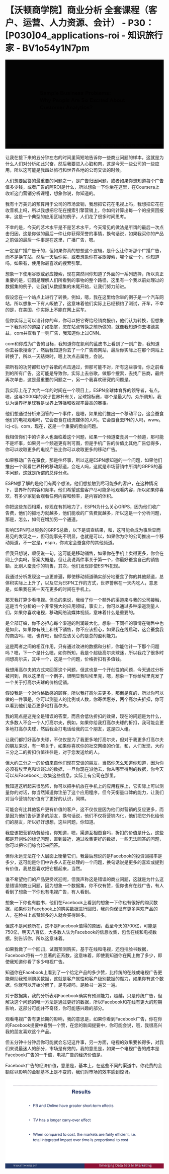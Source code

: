 # 【沃顿商学院】商业分析 全套课程（客户、运营、人力资源、会计） - P30：[P030]04_applications-roi - 知识旅行家 - BV1o54y1N7pm

![](img/3aaac3cbf8f98628a4e150fba24448e8_0.png)

让我在接下来的五分钟左右的时间里简短地告诉你一些商业问题的样本，这就是为什么人们对分析如此兴奋，然后我要进入心脏和肉，这是今天一些公司的一些应用，所以这可能是我四处旅行和世界各地的公司交谈的时候。

人们想要回答的最重要的问题之一，是广告归因问题，或者如果你想知道每个广告值多少钱，或者广告的阿ROI是什么，所以想象一下你坐在这里，在Coursera上收听这门营销分析课程，想象你说，你知道的。

我有十万美元的预算用于公司的市场营销，我想把它花在电视上吗，我想把它花在收音机上吗，所以我想把它花在搜索引擎营销上，你如何计算出每一个的投资回报率，这是一个典型的应用区域的例子，人们花了很多时间思考。

不幸的是，今天的艺术水平是不是艺术水平，今天常见的做法是所谓的最后一次点击归因，这是你做的最后一件让你获得荣誉的事情，换句话说，如果我买你的产品之前做的最后一件事是在这里，广播广告，嗯。

一定是广播广告干的，但如果你真的想想这个逻辑，是什么让你听那个广播广告，而不是换车站，然后一天后你买，或者想象你在谷歌搜索，哪个或一个，你知道吗，如果有，使用你最喜欢的搜索引擎。

想象一下使用谷歌或必应搜索，现在突然间你知道了外面的一系列选择，所以真正重要的是，归因是理解人们所看到的事物的整个路径，这里有一个我以前处理过的数据集的例子，让我们从数据集的末尾开始，让我们努力前进。

假设您在一个站点上进行了转换，例如，嗯，我在这里给你举的例子是一个汽车网站，所以想象一下有人皈依了，这意味着他们实际上已经预约了测试，开车，不幸的是，在美国，你实际上不能在网上买车。

但你实际上可以设计你的车，你可以把它寄给经销商报价，他们认为转换，但想象一下我对你的道路了如指掌，您在站点转换之前所做的，就像我知道你去埃德蒙兹，com并查看了一则广告，我知道你上过CNN。

com和你成为广告的目标，我知道你在凯利的蓝皮书上看到了一则广告，我知道你去谷歌搜索了，然后我知道你去了一个广告商网站，最后你实际上在那个网站上转换了，所以一天结束时，嗯上次点击属性，会说。

把所有的功劳都归功于谷歌的点击通过，但那可能不对，所有这些事情，你之前看到的所有广告，这可能是导致你，实际上去谷歌，做那个搜索，去找广告商，最终再次单击，这是最重要的问题之一，另一个我喜欢研究的问题是。

我实际上花了大约一年的时间在一个项目上，ESPN全球体育界的领导者，有点，嗯，这与2000年的双子世界杯有关，足球锦标赛，哪个是最大的，众所周知，我认为世界杯足球赛是世界上转播和收视率最高的赛事。

他们想通过分析来回答的一个事件，是嗯，如果他们推出一个移动平台，这会蚕食他们的电视观看吗，它会蚕食在线流媒体的人吗，它会蚕食去PN的人吗，www。icj-cij。com，现在，这是一个重要的商业问题。

我相信你们中的许多人也面临着这个问题，如果一个频道蚕食另一个频道，那可能不是坏事，如果另一个频道更有利可图，但是手机广告的价值比其他广告低得多，你可以收取更多的电视广告比你可以收取更多的移动广告。

如果移动广告在蚕食，那是件坏事，所以这是ESPN想知道的一个问题，如果他们推出一个观看世界杯的移动频道，会吃人吗，这就是市场营销中所谓的GRPS的基本问题，这就是所谓的总评分点。

ESPN想了解的是他们有两个想法，他们想接触到尽可能多的客户，在这种情况下，世界杯的内容和频率，他们希望这些客户尽可能多地观看内容，所以如果你喜欢，有多少家庭会观看任何内容和频率，是内容的体积。

你把这些东西相乘，你现在有抓地力了，ESPN为什么关心GRPS，因为他们收广告费，他们的抓地力就越多，他们能收的广告费就越多，所以这是一个分析问题，那是，怎么，如何在增加另一个通道。

影响ESPN可以服务的GRPS总数，以下是调查结果，和，这可能会成为事后显而易见的发现之一，但可能事先不明显，也就是可以，如果你为你的公司推出一个移动频道，不一定是，espn，你肯定会蚕食你的其他频道。

但我只想说，顺便说一句，这可能是移动销售，如果你在手机上卖得更多，你会在网上少卖吗，答案大概是，但让我说两件事关于第一个，你最好蚕食自己的销售额，比别人蚕食你的销售，其次，他们发现即使ESPN犯规。

我通过分析发现这一点更普遍，即使移动频道确实部分地蚕食了你的其他频道，总体积实际上上升了，以及它为ESPN工作的方式，世界警察在一天内吃人，意思是，如果我在某一天花更多的时间在手机上。

那天我打算少看电视。但总的来说，我给了你一个额外的渠道来与我的公司接触，这是当今分析的一个非常强大的应用领域，事实上，你可以通过多种渠道测量人们，如果你喜欢电视，移动网络流媒体视频，意味着什么是重要的。

是全部订婚，你不必担心每个渠道的利润最大化，想象一下同样的事情在销售中也是如此，如果你有线上和线下销售，你不应该担心，如果我在线启动，这会蚕食我的商店吗，嗯，也许吧，但你应该关心的是总的盈利能力。

这是两者之间的相互作用，只有通过改进的数据和分析，你能估计一下那个问题吗？嗯，下一个是什么嗯，如你所知，我是个超级高尔夫球迷，所以我花了很多时间想高尔夫，其中一个，这是一个问题，价格折扣有多值钱。

我想用高尔夫的方式来回答这个问题，但这也是一个开创性的问题，今天通过分析被问到，所以这里有一个例子，很明显我叫埃里克，嗯，想象一下你给埃里克发了一个关于打高尔夫球的价格促销。

假设我是一个对价格敏感的顾客，所以我打高尔夫更多，那倒是真的，所以你可以做的一件事是，你可以测量人的比例或人数，你寄优惠券，两个高尔夫折扣，你可以看到他们是否更多地打高尔夫。

我的观点是这完全是错误的答案，而且会低估折扣的效果，现在的问题是为什么，大多数人不会一个人打高尔夫，例如，如果你给我打高尔夫球的折扣，我可能会更多地打高尔夫球，然后我会打电话给我的三个朋友，这是四人组。

让我们都打好高尔夫球，不仅仅是为了我更多地打高尔夫，但对于我更多打高尔夫的朋友来说，有一项关于，如果你喜欢你的社交网络的价值，和，人们发现，大约三分之二的折扣价值往往是，对于您发送给的人。

但大约三分之一的价值来自他们现在交谈的朋友，当然你怎么知道你知道，因为你必须有埃里克和谁谈过的数据，一旦你现在派他去，你从哪里得到的数据，你今天可以从Facebook上收集这些信息，实际上有公司在那里。

我知道这听起来很恐怖，你可以把手机放在手机上的应用程序上，它实际上可以测量你的对话，你当然知道你注册了这个应用程序，但今天衡量口碑的能力，让我们对当今营销的价值有了更好的认识，同样。

可能会有比其他客户更有价值的客户，这不仅仅是因为他们对营销的反应更多，而是因为他们告诉更多的朋友，换句话说，他们不仅将营销内化，他们把它外化给他们的朋友，所以好好想想，这些问题，你知道。

我应该把营销功劳给谁，你知道，嗯，渠道互相蚕食吗，折扣的价值是什么，这些都是开创性的标记问题，直到最近，通过收集更好的数据，一些无法回答的问题，你可以把它们综合起来回答。

但你永远无法在个人层面上衡量它们，我最后想说的是Facebook的投资回报率是多少，这可能是你们中许多人正在处理的一个问题，换句话说是更多的喜欢或提到有价值，我总是喜欢把它框起来，当然。

谁不希望他们的产品更受欢迎呢，但我声称这是错误的商业问题，这就是为什么这是错误的商业问题，因为想象一个数据集，你不仅有赞，但你也有在线广告，有人看到了想象一下你也有电视广告，有人看到。

想象一下你也有脸书，他们在Facebook上看到的想象一下你也有很好的购买数据，如果你对Facebook上的购买数据进行回归，我向你保证有更多喜欢产品的人，在脸书上点赞越多的人就会买得越多。

但这不是问题所在，这不是Facebook值得的原因，截至今天的700亿，可能是750亿，明天八百亿，大多数人认为Facebook的信息收集，包含在线和电视数据，别告诉你，所以这意味着。

如果我做了一个回归，试图预测购买，基于在线和电视，还包括脸书数据，Facebook将有一个显著的正系数，这意味着，即使我知道你在网上做了多少，即使我知道你看了多少电视广告。

知道你在Facebook上看到了一个给定产品的多少赞，比传统的在线或电视广告更能帮助我预测购买数据，这就是客户属性和客户级别数据的魔力，如果你有这个数据，你就可以开始分解了，是电视吗，是脸书一遍又一遍。

对于数据集，我的分析表明Facebook确实有预测能力，超越，只是传统广告，但解决这个问题的唯一方法是通过更好的数据，所以Facebook和在线有更大的短期影响，这部分可能并不奇怪，你可能感兴趣的部分。

观看电视广告有更长期的影响，我的意思是，如果你看到Facebook广告，你在你的Facebook提要中看到一个赞，在您的新闻提要中，你可能会说，哦，我很高兴我的朋友喜欢这个产品。

但五分钟十分钟后你可能就会忘记这件事，另一方面，电视的效果要长得多，对我们来说最迷人的部分，市场是有效的，我的意思是，如果一个电视广告的成本是Facebook广告的一千倍，电视广告的经济价值是。

Facebook广告的经济价值，意思是，基本上，在这些不同的渠道中，你花费的金额除以影响的金额基本上是不变的，我们对市场的效率感到惊讶。

![](img/3aaac3cbf8f98628a4e150fba24448e8_2.png)
